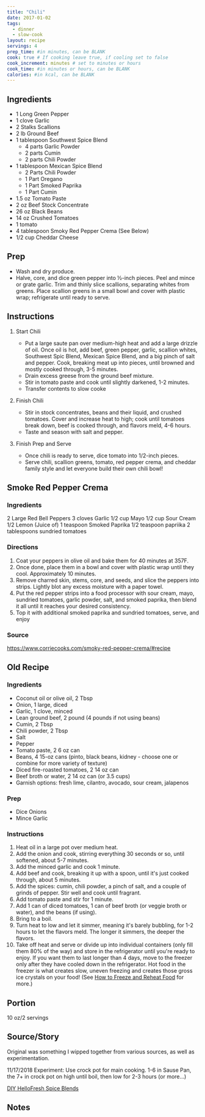 ```yaml
---
title: "Chili"
date: 2017-01-02
tags: 
  - dinner
  - slow-cook
layout: recipe
servings: 4
prep_time: #in minutes, can be BLANK
cook: true # If cooking leave true, if cooling set to false
cook_increment: minutes # set to minutes or hours
cook_time: #in minutes or hours, can be BLANK
calories: #in kcal, can be BLANK
---
```


## Ingredients


- 1 Long Green Pepper
- 1 clove Garlic
- 2 Stalks Scallions
- 2 lb Ground Beef
- 1 tablespoon Southwest Spice Blend
  - 4 parts Garlic Powder
  - 2 parts Cumin
  - 2 parts Chili Powder
- 1 tablespoon Mexican Spice Blend
  - 2 Parts Chili Powder
  - 1 Part Oregano
  - 1 Part Smoked Paprika
  - 1 Part Cumin
- 1.5 oz Tomato Paste
- 2 oz Beef Stock Concentrate
- 26 oz Black Beans
- 14 oz Crushed Tomatoes
- 1 tomato
- 4 tablespoon Smoky Red Pepper Crema (See Below)
- 1/2 cup Cheddar Cheese 

## Prep

- Wash and dry produce.
- Halve, core, and dice green pepper into ½-inch pieces.
Peel and mince or grate garlic. Trim and thinly slice
scallions, separating whites from greens. Place scallion
greens in a small bowl and cover with plastic wrap;
refrigerate until ready to serve.

## Instructions

1. Start Chili
    - Put a large saute pan over medium-high heat and add a large drizzle of oil. Once oil is hot, add beef, green pepper, garlic, scallion whites, Southwest Spic Blend, Mexican Spice Blend, and a big pinch of salt and pepper. Cook, breaking meat up into pieces, until browned and mostly cooked through, 3-5 minutes.
    - Drain excess greese from the ground beef mixture.
    - Stir in tomato paste and cook until slightly darkened, 1-2 minutes. 
    - Transfer contents to slow cooke

2. Finish Chili
    - Stir in stock concentrates, beans and their liquid, and crushed tomatoes. Cover and increase heat to high; cook until tomatoes break down, beef is cooked through, and flavors meld, 4-6 hours.
    - Taste and season with salt and pepper.

3. Finish Prep and Serve
    - Once chili is ready to serve, dice tomato into 1/2-inch pieces. 
    - Serve chili, scallion greens, tomato, red pepper crema, and cheddar family style and let everyone build their own chili bowl!

## Smoke Red Pepper Crema

### Ingredients

2 Large Red Bell Peppers
3 cloves Garlic
1/2 cup Mayo
1/2 cup Sour Cream
1/2 Lemon (Juice of)
1 teaspoon Smoked Paprika
1/2 teaspoon papriika
2 tablespoons sundried tomatoes

### Directions

1. Coat your peppers in olive oil and bake them for 40 minutes at 357F.
1. Once done, place them in a bowl and cover with plastic wrap until they cool. Approximately 10 minutes.
1. Remove charred skin, stems, core, and seeds, and slice the peppers into strips. Lightly blot any excess moisture with a paper towel.
1. Put the red pepper strips into a food processor with sour cream, mayo, sundried tomatoes, garlic powder, salt, and smoked paprika, then blend it all until it reaches your desired consistency.
1. Top it with additional smoked paprika and sundried tomatoes, serve, and enjoy

### Source

<https://www.corriecooks.com/smoky-red-pepper-crema/#recipe>

## Old Recipe

### Ingredients

- Coconut oil or olive oil, 2 Tbsp
- Onion, 1 large, diced
- Garlic, 1 clove, minced  
- Lean ground beef, 2 pound (4 pounds if not using beans)
- Cumin, 2 Tbsp
- Chili powder, 2 Tbsp
- Salt
- Pepper
- Tomato paste, 2 6 oz can
- Beans, 4 15-oz cans (pinto, black beans, kidney - choose one or combine for more variety of texture) 
- Diced fire-roasted tomatoes, 2 14 oz can
- Beef broth or water, 2 14 oz can (or 3.5 cups)
- Garnish options:  fresh lime, cilantro, avocado, sour cream, jalapenos

### Prep

- Dice Onions
- Mince Garlic


### Instructions

1. Heat oil in a large pot over medium heat.  
1. Add the onion and cook, stirring everything 30 seconds or so, until softened, about 5-7 minutes.
1. Add the minced garlic and cook 1 minute.  
1. Add beef and cook, breaking it up with a spoon, until it's just cooked through, about 5 minutes.
1. Add the spices: cumin, chili powder, a pinch of salt, and a couple of grinds of pepper. Stir well and cook until fragrant.
1. Add tomato paste and stir for 1 minute.  
1. Add 1 can of diced tomatoes, 1 can of beef broth (or veggie broth or water), and the beans (if using).  
1. Bring to a boil.
1. Turn heat to low and let it simmer, meaning it's barely bubbling, for 1-2 hours to let the flavors meld. The longer it simmers, the deeper the flavors. 
1. Take off heat and serve or divide up into individual containers (only fill them 80% of the way) and store in the refrigerator until you're ready to enjoy.  If you want them to last longer than 4 days, move to the freezer only after they have cooled down in the refrigerator. Hot food in the freezer is what creates slow, uneven freezing and creates those gross ice crystals on your food! (See [How to Freeze and Reheat Food](http://fitelligentfood.iwtstudents.com/how-to-freeze-meals) for more.)

## Portion

10 oz/2 servings

## Source/Story

Original was something I wipped together from various sources, as well as experimentation.

11/17/2018 Experiment: Use crock pot for main cooking.  1-6 in Sause Pan, the 7+ in crock pot on high until boil, then low for 2-3 hours (or more…)

[DIY HelloFresh Spice Blends](https://joesdaily.com/food-drink/hellofresh-spice-blends-how-to-make-them/)

## Notes

[^1]: Details
